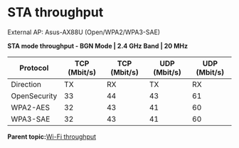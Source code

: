 # STA throughput

External AP: Asus-AX88U \(Open/WPA2/WPA3-SAE\)

**STA mode throughput - BGN Mode | 2.4 GHz Band | 20 MHz**

|Protocol|TCP \(Mbit/s\)|TCP \(Mbit/s\)|UDP \(Mbit/s\)|UDP \(Mbit/s\)|
|--------|--------------|--------------|--------------|--------------|
|Direction|TX|RX|TX|RX|
|OpenSecurity|33|44|43|61|
|WPA2-AES|32|43|41|60|
|WPA3-SAE|32|43|41|60|

**Parent topic:**[Wi-Fi throughput](../topics/wi-fi_throughput_05.md)

